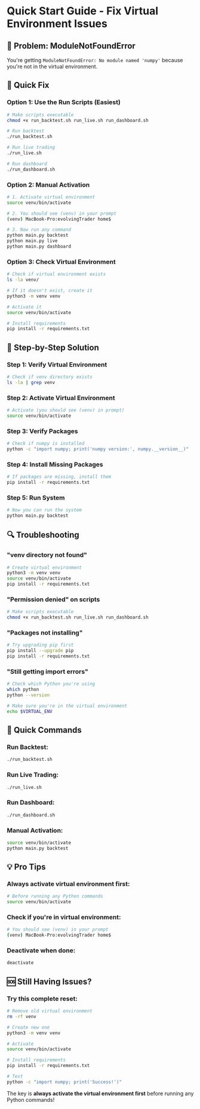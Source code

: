 # Quick Start Guide - Fix Virtual Environment Issues

## 🚨 **Problem: ModuleNotFoundError**

You're getting `ModuleNotFoundError: No module named 'numpy'` because you're not in the virtual environment.

## 🔧 **Quick Fix**

### **Option 1: Use the Run Scripts (Easiest)**

```bash
# Make scripts executable
chmod +x run_backtest.sh run_live.sh run_dashboard.sh

# Run backtest
./run_backtest.sh

# Run live trading
./run_live.sh

# Run dashboard
./run_dashboard.sh
```

### **Option 2: Manual Activation**

```bash
# 1. Activate virtual environment
source venv/bin/activate

# 2. You should see (venv) in your prompt
(venv) MacBook-Pro:evolvingTrader home$

# 3. Now run any command
python main.py backtest
python main.py live
python main.py dashboard
```

### **Option 3: Check Virtual Environment**

```bash
# Check if virtual environment exists
ls -la venv/

# If it doesn't exist, create it
python3 -m venv venv

# Activate it
source venv/bin/activate

# Install requirements
pip install -r requirements.txt
```

## 🎯 **Step-by-Step Solution**

### **Step 1: Verify Virtual Environment**
```bash
# Check if venv directory exists
ls -la | grep venv
```

### **Step 2: Activate Virtual Environment**
```bash
# Activate (you should see (venv) in prompt)
source venv/bin/activate
```

### **Step 3: Verify Packages**
```bash
# Check if numpy is installed
python -c "import numpy; print('numpy version:', numpy.__version__)"
```

### **Step 4: Install Missing Packages**
```bash
# If packages are missing, install them
pip install -r requirements.txt
```

### **Step 5: Run System**
```bash
# Now you can run the system
python main.py backtest
```

## 🔍 **Troubleshooting**

### **"venv directory not found"**
```bash
# Create virtual environment
python3 -m venv venv
source venv/bin/activate
pip install -r requirements.txt
```

### **"Permission denied" on scripts**
```bash
# Make scripts executable
chmod +x run_backtest.sh run_live.sh run_dashboard.sh
```

### **"Packages not installing"**
```bash
# Try upgrading pip first
pip install --upgrade pip
pip install -r requirements.txt
```

### **"Still getting import errors"**
```bash
# Check which Python you're using
which python
python --version

# Make sure you're in the virtual environment
echo $VIRTUAL_ENV
```

## 🚀 **Quick Commands**

### **Run Backtest:**
```bash
./run_backtest.sh
```

### **Run Live Trading:**
```bash
./run_live.sh
```

### **Run Dashboard:**
```bash
./run_dashboard.sh
```

### **Manual Activation:**
```bash
source venv/bin/activate
python main.py backtest
```

## 💡 **Pro Tips**

### **Always activate virtual environment first:**
```bash
# Before running any Python commands
source venv/bin/activate
```

### **Check if you're in virtual environment:**
```bash
# You should see (venv) in your prompt
(venv) MacBook-Pro:evolvingTrader home$
```

### **Deactivate when done:**
```bash
deactivate
```

## 🆘 **Still Having Issues?**

### **Try this complete reset:**
```bash
# Remove old virtual environment
rm -rf venv

# Create new one
python3 -m venv venv

# Activate
source venv/bin/activate

# Install requirements
pip install -r requirements.txt

# Test
python -c "import numpy; print('Success!')"
```

The key is **always activate the virtual environment first** before running any Python commands!